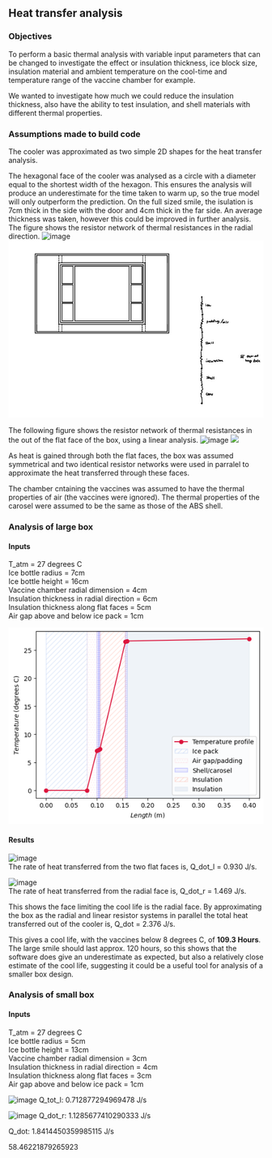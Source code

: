 ## Heat transfer analysis

### Objectives

To perform a basic thermal analysis with variable input parameters that can be changed to investigate the effect or insulation thickness, ice block size, insulation material and ambient temperature on the cool-time and temperature range of the vaccine chamber for example.

We wanted to investigate how much we could reduce the insulation thickness, also have the ability to test insulation, and shell materials with different thermal properties.

### Assumptions made to build code

The cooler was approximated as two simple 2D shapes for the heat transfer analysis. 

The hexagonal face of the cooler was analysed as a circle with a diameter equal to the shortest width of the hexagon. This ensures the analysis will produce an underestimate for the time taken to warm up, so the true model will only outperform the prediction. On the full sized smile, the isulation is 7cm thick in the side with the door and 4cm thick in the far side. An average thickness was taken, however this could be improved in further analysis.
The figure shows the resistor network of thermal resistances in the radial direction.
<img width="652" alt="image" src="https://github.com/Technology-for-the-Poorest-Billion/2024-ideabatic-smirk/assets/99027288/3c45733d-fcb4-45de-909f-c04d2df5ec22">
![](Photos/Linear_resistor_network.jpg)

The following figure shows the resistor network of thermal resistances in the out of the flat face of the box, using a linear analysis.
<img width="784" alt="image" src="https://github.com/Technology-for-the-Poorest-Billion/2024-ideabatic-smirk/assets/99027288/2913d81a-d315-4e45-84b5-dbe128733211">
![](Radial_resistor_network.jpg)

As heat is gained through both the flat faces, the box was assumed symmetrical and two identical resistor networks were used in parralel to approximate the heat transferred through these faces.

The chamber cntaining the vaccines was assumed to have the thermal properties of air (the vaccines were ignored). The thermal properties of the carosel were assumed to be the same as those of the ABS shell.


### Analysis of large box

#### Inputs
T_atm = 27 degrees C <br>
Ice bottle radius = 7cm <br>
Ice bottle height = 16cm <br>
Vaccine chamber radial dimension = 4cm <br>
Insulation thickness in radial direction = 6cm <br>
Insulation thickness along flat faces = 5cm <br>
Air gap above and below ice pack = 1cm <br>

![](Photos/Big_linear.png)

#### Results

![image](https://github.com/Technology-for-the-Poorest-Billion/2024-ideabatic-smirk/assets/99027288/65d47a94-4ca5-4fed-a1b2-4611a804b697)
<br>The rate of heat transferred from the two flat faces is, Q_dot_l = 0.930 J/s.


![image](https://github.com/Technology-for-the-Poorest-Billion/2024-ideabatic-smirk/assets/99027288/1aaf6683-04cd-4798-bac7-194b526001e2)
<br>The rate of heat transferred from the radial face is, Q_dot_r = 1.469 J/s.

This shows the face limiting the cool life is the radial face.
By approximating the box as the radial and linear resistor systems in parallel the total heat transferred out of the cooler is,
Q_dot = 2.376 J/s.

This gives a cool life, with the vaccines below 8 degrees C, of **109.3 Hours**.
The large smile should last approx. 120 hours, so this shows that the software does give an underestimate as expected, but also a relatively close estimate of the cool life, suggesting it could be a useful tool for analysis of a smaller box design.

### Analysis of small box

#### Inputs
T_atm = 27 degrees C <br>
Ice bottle radius = 5cm <br>
Ice bottle height = 13cm <br>
Vaccine chamber radial dimension = 3cm <br>
Insulation thickness in radial direction = 4cm <br>
Insulation thickness along flat faces = 3cm <br>
Air gap above and below ice pack = 1cm <br>

![image](https://github.com/Technology-for-the-Poorest-Billion/2024-ideabatic-smirk/assets/99027288/569b1ef1-ce7e-4865-b09f-4b56d15ed520)
Q_tot_l: 0.712877294969478 J/s

![image](https://github.com/Technology-for-the-Poorest-Billion/2024-ideabatic-smirk/assets/99027288/7f307e86-c14b-4363-9d65-4676029b83eb)
Q_dot_r: 1.1285677410290333 J/s

Q_dot: 1.8414450359985115 J/s

58.46221879265923
